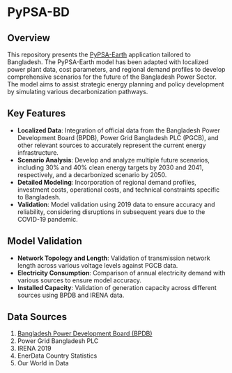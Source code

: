 # PyPSA-BD

## Overview
This repository presents the [PyPSA-Earth](https://github.com/pypsa-meets-earth/pypsa-earth.git) application tailored to Bangladesh. The PyPSA-Earth model has been adapted with localized power plant data, cost parameters, and regional demand profiles to develop comprehensive scenarios for the future of the Bangladesh Power Sector. The model aims to assist strategic energy planning and policy development by simulating various decarbonization pathways.

## Key Features
- **Localized Data**: Integration of official data from the Bangladesh Power Development Board (BPDB), Power Grid Bangladesh PLC (PGCB), and other relevant sources to accurately represent the current energy infrastructure.
- **Scenario Analysis**: Develop and analyze multiple future scenarios, including 30% and 40% clean energy targets by 2030 and 2041, respectively, and a decarbonized scenario by 2050.
- **Detailed Modeling**: Incorporation of regional demand profiles, investment costs, operational costs, and technical constraints specific to Bangladesh.
- **Validation**: Model validation using 2019 data to ensure accuracy and reliability, considering disruptions in subsequent years due to the COVID-19 pandemic.

## Model Validation
- **Network Topology and Length**: Validation of transmission network length across various voltage levels against PGCB data.
- **Electricity Consumption**: Comparison of annual electricity demand with various sources to ensure model accuracy.
- **Installed Capacity**: Validation of generation capacity across different sources using BPDB and IRENA data.

## Data Sources
  1. [Bangladesh Power Development Board (BPDB)](https://bpdb.portal.gov.bd/site/page/c4161d54-5b85-4917-a8d2-68a2d1b26dd4/%E0%A6%AE%E0%A6%BE%E0%A6%B8%E0%A6%BF%E0%A6%95-%E0%A6%AC%E0%A6%BE%E0%A6%B0%E0%A7%8D%E0%A6%B7%E0%A6%BF%E0%A6%95-%E0%A6%AA%E0%A7%8D%E0%A6%B0%E0%A6%A4%E0%A6%BF%E0%A6%AC%E0%A7%87%E0%A6%A6%E0%A6%A8)
  2. Power Grid Bangladesh PLC
  3. IRENA 2019
  4. EnerData Country Statistics
  5. Our World in Data
